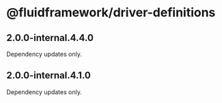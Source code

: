# @fluidframework/driver-definitions

## 2.0.0-internal.4.4.0

Dependency updates only.

## 2.0.0-internal.4.1.0

Dependency updates only.
